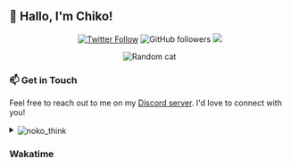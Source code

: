 ## 👋 Hallo, I'm Chiko!

<div align="center">

[![Twitter Follow](https://img.shields.io/twitter/follow/chikoxq?label=Follow)](https://twitter.com/intent/follow?screen_name=chikoxq)
![GitHub followers](https://img.shields.io/github/followers/chikof?label=Follow&style=social)
![](https://komarev.com/ghpvc/?username=chikof&color=blue)

</div>

<a href="https://cataas.com">
<img src="https://cataas.com/cat?type=square" align="right" width="300"alt="Random cat">
</a>

<div><picture><img src="https://raw.githubusercontent.com/carbon-language/carbon-lang/refs/heads/trunk/docs/images/bumper.png" alt=""></picture></div>

### 📫 Get in Touch
Feel free to reach out to me on my [Discord server](https://discord.gg/sejc7TnX6N). I'd love to connect with you!

<details>
<summary>
<img src="https://cdn3.emoji.gg/emojis/64203-noko-think.png" width="35px" height="35px" alt="noko_think" align="center">

### Wakatime
</summary>

<!--START_SECTION:waka-->
![Code Time](http://img.shields.io/badge/Code%20Time-2%2C351%20hrs%2055%20mins-blue)

![Profile Views](http://img.shields.io/badge/Profile%20Views-0-blue)

![Lines of code](https://img.shields.io/badge/From%20Hello%20World%20I%27ve%20Written-9.5%20million%20lines%20of%20code-blue)

**🐱 My GitHub Data** 

> 📦 104.7 kB Used in GitHub's Storage 
 > 
> 🏆 309 Contributions in the Year 2025
 > 
> 💼 Opted to Hire
 > 
> 📜 40 Public Repositories 
 > 
> 🔑 32 Private Repositories 
 > 
**I'm a Night 🦉** 

```text
🌞 Morning                927 commits         █░░░░░░░░░░░░░░░░░░░░░░░░   05.18 % 
🌆 Daytime                5648 commits        ████████░░░░░░░░░░░░░░░░░   31.54 % 
🌃 Evening                8437 commits        ████████████░░░░░░░░░░░░░   47.12 % 
🌙 Night                  2895 commits        ████░░░░░░░░░░░░░░░░░░░░░   16.17 % 
```
📅 **I'm Most Productive on Sunday** 

```text
Monday                   2064 commits        ███░░░░░░░░░░░░░░░░░░░░░░   11.53 % 
Tuesday                  1260 commits        ██░░░░░░░░░░░░░░░░░░░░░░░   07.04 % 
Wednesday                2490 commits        ███░░░░░░░░░░░░░░░░░░░░░░   13.91 % 
Thursday                 2596 commits        ████░░░░░░░░░░░░░░░░░░░░░   14.50 % 
Friday                   3362 commits        █████░░░░░░░░░░░░░░░░░░░░   18.77 % 
Saturday                 2375 commits        ███░░░░░░░░░░░░░░░░░░░░░░   13.26 % 
Sunday                   3760 commits        █████░░░░░░░░░░░░░░░░░░░░   21.00 % 
```


📊 **This Week I Spent My Time On** 

```text
🕑︎ Time Zone: Europe/London

💬 Programming Languages: 
Svelte                   2 hrs 4 mins        ██████████████░░░░░░░░░░░   57.49 % 
TypeScript               40 mins             █████░░░░░░░░░░░░░░░░░░░░   18.81 % 
JSON                     21 mins             ██░░░░░░░░░░░░░░░░░░░░░░░   09.74 % 
CSS                      7 mins              █░░░░░░░░░░░░░░░░░░░░░░░░   03.32 % 
HTML                     6 mins              █░░░░░░░░░░░░░░░░░░░░░░░░   03.22 % 

🔥 Editors: 
Neovim                   3 hrs 36 mins       █████████████████████████   100.00 % 

💻 Operating System: 
Linux                    3 hrs 36 mins       █████████████████████████   100.00 % 
```

**I Mostly Code in TypeScript** 

```text
TypeScript               32 repos            ██████████░░░░░░░░░░░░░░░   40.51 % 
Rust                     29 repos            █████████░░░░░░░░░░░░░░░░   36.71 % 
Nix                      6 repos             ██░░░░░░░░░░░░░░░░░░░░░░░   07.59 % 
Lua                      3 repos             █░░░░░░░░░░░░░░░░░░░░░░░░   03.80 % 
Python                   3 repos             █░░░░░░░░░░░░░░░░░░░░░░░░   03.80 % 
```




 Last Updated on 15/06/2025 01:16:13 UTC
<!--END_SECTION:waka-->

</details>

<!--
<p align="center">
     <a href="https://discord.gg/HhybNhchcC"><img src="https://invidget.switchblade.xyz/sejc7TnX6N" align="center" ><a>
</p> 
-->
